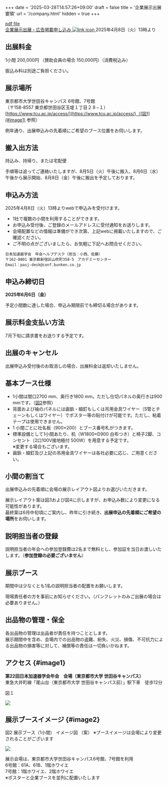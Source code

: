 +++
date = '2025-03-28T14:57:26+09:00'
draft = false
title = '企業展示出展要領'
url = '/company.html'
hidden = true
+++

[pdf file](./files/PASJ2025企業展示出展要領.pdf)   
<a class="btn btn-success" href="https://form.run/@pasj2025-exhibition-form" role="button">
                企業展示出展・広告掲載申し込み
                <img src="images/external_link.svg" alt="link icon">
            </a> 2025年4月8日（火）13時より<br>

## 出展料金

1小間 200,000円 （賛助会員の場合 150,000円）（消費税込み）  

振込み料は別途ご負担ください。  

## 展示場所

東京都市大学世田谷キャンパス 6号館、7号館  
（〒158-8557 東京都世田谷区玉堤１丁目２８−１）  
[https://www.tcu.ac.jp/access/](https://www.tcu.ac.jp/access/)（[図1](#image1) 参照）  

例年通り、出展申込みの先着順にご希望のブース位置をお伺いします。

## 搬入出方法

持込み、持帰り、または宅配便

手順等は追ってご連絡いたしますが、8月5日（火）午後に搬入、8月6日（水）午後から展示開始、8月8日（金）午後に搬出を予定しております。

## 申込み方法

2025年4月8日（火）13時よりwebで申込みを受付けます。  

* 1社で複数の小間を利用することができます。
* お申込み受付後、ご登録のメールアドレスに受付通知をお送りします。
* 会場配置などの情報は準備ができ次第、上記webに掲載いたしますので、ご確認ください。
* ご不明の点がございましたら、お気軽に下記へお問合せください。

```
日本加速器学会　年会ヘルプデスク（担当：小西、佐藤）
〒162-0801 東京都新宿区山吹町358-5　アカデミーセンター
Email：pasj-desk@conf.bunken.co.jp
```

## 申込み締切日

**2025年6月6日（金）**  

予定小間数に達した場合、申込み期限前でも締切る場合があります。

## 展示料金支払い方法

7月下旬に請求書をお送りする予定です。

## 出展のキャンセル

出展申込み受付後のお取消しの場合、出展料金は返却いたしません。

## 基本ブース仕様

* 1小間は間口2700 mm、奥行き1800 mm。ただし仕切パネルの奥行きは900 mmです。（[図2](#image2)参照）
* 背面および袖のパネルには画鋲・細釘もしくは吊用金具ワイヤー（S管とチェーンもしくはワイヤー）でポスター等の貼付けが可能です。ただし、粘着テープは使用できません。
* 1 小間ごとに社名板（900×200）とブース番号札がつきます。
* 標準設備として1小間あたり、机（W1800×D900 白布つき）と椅子2脚、コンセント（2口100V接地極付 500W）を用意する予定です。  
※変更する場合もございます。
* 画鋲・細釘及び上記の吊用金具ワイヤーは各社必要に応じ、ご用意ください。

## 小間の割当て

出展申込みの先着順に会場の展示レイアウト図よりお選びいただきます。

展示レイアウト案は図3および図4に示しますが、お申込み数により変更になる可能性があります。  
最終案は6月中旬頃にご案内し、昨年に引き続き、**出展申込の先着順にご希望の場所**をお伺いします。

## 説明担当者の登録

説明担当者の年会への参加登録費は2名まで無料とし、参加証を当日お渡しいたします。（**参加登録の必要ございません**）

## 展示ブース

期間中は少なくとも1名の説明担当者の配置をお願いします。

現場責任者の方を事前にお知らせください。（パンフレットのみご出展の場合は必要ありません。）

## 出品物の管理・保全

各出品物の管理は出品者が責任を持つこととします。  
展示期間中を含め、会場内での出品物の盗難、紛失、火災、損傷、不可抗力による出品物の損害等に対して、補償等の責任は一切負いかねます。


## アクセス {#image1}

<b>第22回日本加速器学会年会　会場（東京都市大学 世田谷キャンパス）</b>  
東急大井町線「尾山台（東京都市大学 世田谷キャンパス前）」駅下車　徒歩12分

図１

![](./images/access.png)

## 展示ブースイメージ {#image2}

図2   展示ブース（1小間） イメージ図 （案）
※ブースイメージは会場により変更されることがございます

![](./images/booth_image.png)

展示会場は、東京都市大学世田谷キャンパス6号館、7号館を利用  
6号館：61A、61B、1階ホワイエ  
7号館：1階ホワイエ、2階ホワイエ  
※ポスターと企業ブースを並列に配置いたします  
 